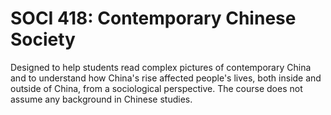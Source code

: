 # SOCI 418: Contemporary Chinese Society

Designed to help students read complex pictures of contemporary China and to understand how China's rise affected people's lives, both inside and outside of China, from a sociological perspective. The course does not assume any background in Chinese studies.